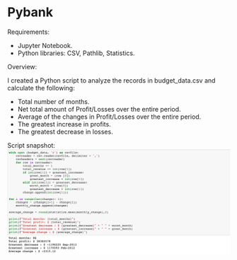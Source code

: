 # Pybank

Requirements:
  - Jupyter Notebook.
  - Python libraries: CSV, Pathlib, Statistics.

Overview:

I created a Python script to analyze the records in budget_data.csv and calculate the following:
  - Total number of months.
  - Net total amount of Profit/Losses over the entire period.
  - Average of the changes in Profit/Losses over the entire period.
  - The greatest increase in profits.
  - The greatest decrease in losses.  

Script snapshot:
![](https://raw.githubusercontent.com/bhatt11z/Pybank/main/pybank.png)


  




